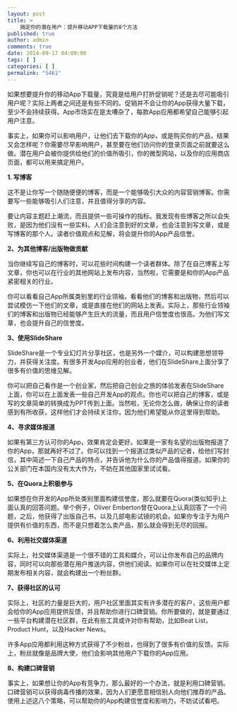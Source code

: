 ```yaml
---
layout: post
title: >
    搞定你的潜在用户：提升移动APP下载量的8个方法
published: true
author: admin
comments: true
date: 2014-09-17 04:09:00
tags: [ ]
categories: [ ]
permalink: "5461"
---
```

如果想要提升你的移动App下载量，究竟是给用户打折促销呢？还是去尽可能吸引用户呢？实际上两者之间还是有些不同的。促销并不会让你的App获得大量下载，至少不会持续获得。App市场实在是太嘈杂了，每款App应用都希望自己能够引起用户注意。

事实上，如果你可以影响用户，让他们去下载你的App，或是购买你的产品，结果又会怎样呢？你需要尽早影响用户，甚至要在他们访问你的登录页面之前就要这么做。潜在用户会被你提供给他们的价值所吸引，你的微型网站，以及你的应用商店页面，都可以用来搞定用户。

**1. 写博客**

这不是让你写一个随随便便的博客，而是一个能够吸引大众的内容营销博客。你需要写一些能够吸引人们注意，并且值得分享的内容。

要让内容主题赶上潮流，而且提供一些可操作的指标。我发现有些博客之所以会失败，是因为他们没有一些实料。人们会注意到好的文章，也会注意到写文章，或是写博客的那个人。读者价值观点和见解，将会提升你的App产品信誉。

**2、为其他博客/出版物做贡献**

当你继续写自己的博客时，可以花些时间构建一个读者群体。除了在自己博客上写文章，你也可以在行业的其他网站上发布内容，当然啦，它需要是和你的App产品紧密相关的行业。

你可以看看自己App所属类别里的行业领袖，看看他们的博客和出版物，然后可以尝试模仿一下他们的文章，或是直接在他们的网站上发表。实际上，那些行业领袖们的博客和出版物已经能够产生巨大的流量，而且用户信誉度也很高。为他们写文章，也会提升自己的信誉度。

**3、使用SlideShare**

SlideShare是一个专业幻灯片分享社区，也是另外一个媒介，可以构建思想领导力，并获得关注度。有很多开发App应用的创业者，他们在SlideShare上面分享了很多有价值的思维见解。

你可以把自己看作是一个创业家，然后把自己创业之旅的体验发表在SlideShare上面，你可以在上面发表一些自己开发App的观点。你也可以把自己的博客，或是写的文章简单的转换成为PPT传到上面。当然啦，无论你怎么做，确保让你的读者感到有所收获，这样他们才会持续关注你，因为他们希望能从你这里得到帮助。

**4、寻求媒体报道**

如果有第三方认可你的App，效果肯定会更好。如果是一家有名望的出版物报道了你的App，那就再好不过了。你可以找到一个报道过类似产品的记者，给他们写封信，其中简述一下自己产品的特点，并告诉他为什么你的产品值得报道。如果你的公关部门在本国内没有太大作为，不妨在其他国家里试试看。

**5、在Quora上积极参与**

如果想在你开发的App所处类别里面构建信誉度，那么就要在Quora(类似知乎)上面认真的回答问题。举个例子，Oliver Emberton曾在Quora上认真回答了一个问题，之后，他获得了出版自己书，以及几部电影试镜的机会。如果你专注于为用户提供有价值的东西，而不是只想着怎么卖产品，那么就会得到无尽的回报。

**6、利用社交媒体渠道**

实际上，社交媒体渠道是一个很不错的工具和媒介，可以让你发布自己的品牌内容，同时可以向那些潜在用户推送内容，供他们阅读。如果你可以在社交媒体上定期发布相关内容，就会构建出一个粉丝群。

**7、获得社区的认可**

实际上，社区的力量是巨大的，用户社区里面其实有许多潜在的客户，这些用户都会给你的App应用提供反馈，并且帮助你进行口碑营销。你所要做的，就是要通过一些平台构建潜在社区群，在此有些工具或许对你有帮助，比如Beat List，Product Hunt，以及Hacker News。

许多App应用都利用这种方式获得了不少粉丝，也得到了很多有价值的反馈。实际上，粉丝就像是品牌大使，他们会影响其他用户下载你的App应用。

**8、构建口碑营销**

事实上，如果想让你的App有竞争力，那么最好的一个办法，就是利用口碑营销。口碑营销可以获得病毒传播的效果，因为人们更愿意相信别人向他们推荐的产品。使用上述这八个策略，可以帮助你的App构建信誉度和影响力，不妨试试看吧。